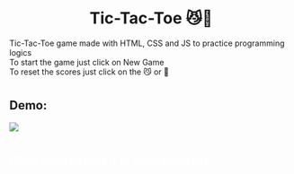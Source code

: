 <h1 align="center">
    Tic-Tac-Toe 😼🐧
</h1>

Tic-Tac-Toe game made with HTML, CSS and JS to practice programming logics<br>
To start the game just click on New Game<br>
To reset the scores just click on the 😼 or 🐧

#

<h2 align="left">Demo:</h2>

<img src="https://github.com/igordev96/simple-music-player/blob/main/assets/music-player.gif">

#

<h2><a style="text-decoration: none; color: #fff;" href="https://tic-tac-toe-igordev96.netlify.app/" target="_blank">Click here to test it in your browser</a></h2>